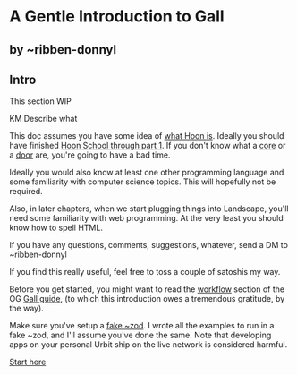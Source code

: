 # A Gentle Introduction to Gall

## by ~ribben-donnyl


## Intro

This section WIP

KM Describe what 

This doc assumes you have some idea of [what Hoon is](https://urbit.org/docs/glossary/hoon/).  Ideally you should have finished [Hoon School through part 1](https://urbit.org/docs/hoon/hoon-school/).  If you don't know what a [core](https://urbit.org/docs/hoon/hoon-school/arms-and-cores/) or a [door](https://urbit.org/docs/hoon/hoon-school/doors/) are, you're going to have a bad time.

Ideally you would also know at least one other programming language and some familiarity with computer science topics.  This will hopefully not be required.

Also, in later chapters, when we start plugging things into Landscape, you'll need some familiarity with web programming.  At the very least you should know how to spell HTML.

If you have any questions, comments, suggestions, whatever, send a DM to ~ribben-donnyl

If you find this really useful, feel free to toss a couple of satoshis my way.


Before you get started, you might want to read the [workflow](https://github.com/timlucmiptev/gall-guide/blob/master/workflow.md) section of the OG [Gall guide](https://github.com/timlucmiptev/gall-guide), (to which this introduction owes a tremendous gratitude, by the way).

Make sure you've setup a [fake ~zod](https://urbit.org/docs/development/environment/).  I wrote all the examples to run in a fake ~zod, and I'll assume you've done the same.  Note that developing apps on your personal Urbit ship on the live network is considered harmful.

[Start here](intro.md)

